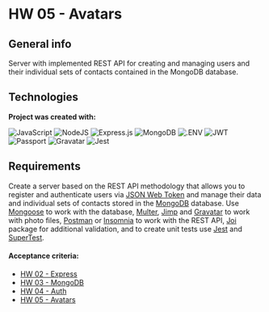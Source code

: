#  HW 05 - Avatars

## General info
Server with implemented REST API for creating and managing users and their individual sets of contacts contained in the MongoDB database.

## Technologies
**Project was created with:**

![JavaScript](https://img.shields.io/badge/javascript-%23323330.svg?style=for-the-badge&logo=javascript&logoColor=%23F7DF1E) ![NodeJS](https://img.shields.io/badge/node.js-6DA55F?style=for-the-badge&logo=node.js&logoColor=white) ![Express.js](https://img.shields.io/badge/express.js-%23404d59.svg?style=for-the-badge&logo=express&logoColor=%2361DAFB) ![MongoDB](https://img.shields.io/badge/MongoDB-%234ea94b.svg?style=for-the-badge&logo=mongodb&logoColor=white) ![.ENV](https://img.shields.io/badge/.ENV-100000?style=for-the-badge&logo=.ENV&logoColor=000000&labelColor=ECD53F&color=ECD53F) ![JWT](https://img.shields.io/badge/JWT-black?style=for-the-badge&logo=JSON%20web%20tokens) ![Passport](https://img.shields.io/badge/PASSPORT-100000?style=for-the-badge&logo=Passport&logoColor=FFFFFF&labelColor=34E27A&color=34E27A)  ![Gravatar](https://img.shields.io/badge/Gravatar-100000?style=for-the-badge&logo=Gravatar&logoColor=FFFFFF&labelColor=1E8CBE&color=1E8CBE) ![Jest](https://img.shields.io/badge/-jest-%23C21325?style=for-the-badge&logo=jest&logoColor=white)

## Requirements
Create a server based on the REST API methodology that allows you to register and authenticate users via [JSON Web Token](https://www.npmjs.com/package/jsonwebtoken) and manage their data and individual sets of contacts stored in the [MongoDB](https://www.mongodb.com/) database. Use [Mongoose](https://mongoosejs.com/) to work with the database, [Multer](https://github.com/expressjs/multer), [Jimp](https://www.npmjs.com/package/jimp) and [Gravatar](https://www.npmjs.com/package/gravatar) to work with photo files, [Postman](https://www.postman.com/) or [Insomnia](https://insomnia.rest/) to work with the REST API, [Joi](https://github.com/hapijs/joi) package for additional validation, and to create unit tests use [Jest](https://jestjs.io/) and [SuperTest](https://www.npmjs.com/package/supertest).

#### Acceptance criteria:
- [HW 02 - Express](https://github.com/goitacademy/nodejs-homework/blob/master/homework-02/README.pl.md)
- [HW 03 - MongoDB](https://github.com/goitacademy/nodejs-homework/blob/master/homework-03/README.pl.md)
- [HW 04 - Auth](https://github.com/goitacademy/nodejs-homework/blob/master/homework-04/README.pl.md)
- [HW 05 - Avatars](https://github.com/goitacademy/nodejs-homework/blob/master/homework-05/README.pl.md)
